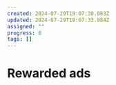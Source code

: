 ```yaml
---
created: 2024-07-29T19:07:30.083Z
updated: 2024-07-29T19:07:33.084Z
assigned: ""
progress: 0
tags: []
---
```


# Rewarded ads
